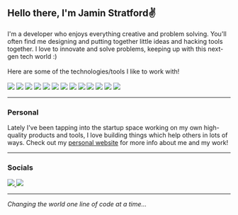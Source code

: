 
  <h2>Hello there, I'm Jamin Stratford✌️</h2>
  I'm a developer who enjoys everything creative and problem solving. You'll often find me designing and putting together little ideas
  and hacking tools together. I love to innovate and solve problems, keeping up with this next-gen tech world :)
  <br/><br/>
  Here are some of the technologies/tools I like to work with!
  <br/><br/>
  <div align="left">
  <img src="https://img.shields.io/badge/java-orange?style=for-the-badge&logo=java" />
  <img src="https://img.shields.io/badge/Kotlin-pink?style=for-the-badge&logo=kotlin" />
  <img src="https://img.shields.io/badge/Python-lightblue?style=for-the-badge&logo=python" />
  <img src="https://img.shields.io/badge/SQL-lightblue?style=for-the-badge&logo=mysql" />
  <img src="https://img.shields.io/badge/mongodb-green?style=for-the-badge&logo=mongodb" />
  <img src="https://img.shields.io/badge/ReactJs-blue?style=for-the-badge&logo=react" />
  <img src="https://img.shields.io/badge/ExpressJs-green?style=for-the-badge&logo=express" />
  <img src="https://img.shields.io/badge/typescript-lightblue?style=for-the-badge&logo=typescript" />
  <img src="https://img.shields.io/badge/javascript-yellow?style=for-the-badge&logo=javascript" />
  <img src="https://img.shields.io/badge/html-gold?style=for-the-badge&logo=html5" />
  <img src="https://img.shields.io/badge/scss/css-blue?style=for-the-badge&logo=css3" />
  <img src="https://img.shields.io/badge/nodejs-green?style=for-the-badge&logo=node.js" />
  <img src="https://img.shields.io/badge/git-gray?style=for-the-badge&logo=github" />
</div>
  
  
  ---
  
  <h3>Personal</h3>
  Lately I've been tapping into the startup space working on my own high-quality products and tools, I love building things which help others
  in lots of ways. Check out my <a href="https://jaminstratford.com">personal website</a> for more info about me and my work!
  
  ---
  
  <h3>Socials</h3>
  <a href="https://discord.gg/DbJXzWq">
  <img src="https://img.shields.io/badge/discord-blue?style=for-the-badge&logo=discord&logoColor=white" />
  </a>
  <a href="https://www.instagram.com/jaminstratford/">
  <img src="https://img.shields.io/badge/Instagram-pink?style=for-the-badge&logo=instagram" />
  </a>
  
  ---
  
  *Changing the world one line of code at a time...*
